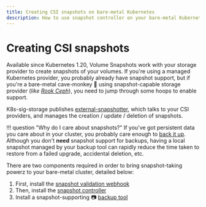 ```yaml
---
title: Creating CSI snapshots on bare-metal Kubernetes
description: How to use snapshot controller on your bare-metal Kubernetes to create volume snapshots
---
```

# Creating CSI snapshots

Available since Kubernetes 1.20, Volume Snapshots work with your storage provider to create snapshots of your volumes. If you're using a managed Kubernetes provider, you probably already have snapshot support, but if you're a bare-metal cave-monkey :monkey: using snapshot-capable storage provider (*like [Rook Ceph](/kubernetes/persistence/rook-ceph/)*), you need to jump through some hoops to enable support.

K8s-sig-storage publishes [external-snapshotter](https://github.com/kubernetes-csi/external-snapshotter), which talks to your CSI providers, and manages the creation / update / deletion of snapshots.

!!! question "Why do I care about snapshots?"
    If you've got persistent data you care about in your cluster, you probably care enough to [back it up](/kubernetes/backup/). Although you don't **need** snapshot support for backups, having a local snapshot managed by your backup tool can rapidly reduce the time taken to restore from a failed upgrade, accidental deletion, etc.

There are two components required in order to bring snapshot-taking powerz to your bare-metal cluster, detailed below:

1. First, install the [snapshot validation webhook](/kubernetes/backup/csi-snapshots/snapshot-validation-webhook.md/)
2. Then, install the [snapshot controller](/kubernetes/backup/csi-snapshots/snapshot-controller.md)
3. Install a snapshot-supporting :camera: [backup tool](/kubernetes/backup/) 
